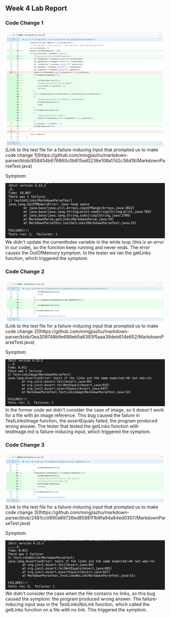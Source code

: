 ## Week 4 Lab Report

### Code Change 1

<img src="lab-report-2-images/code_change_1.png" width="500" />
<br>
[Link to the test file for a failure-inducing input that prompted us to make code change 1](https://github.com/mingjiazhu/markdown-parser/blob/858454b676860c0b815ad0236e108a17d2c36d18/MarkdownParseTest.java)

Symptom:

<img src="lab-report-2-images/symp1.png" width="500" />
<br>
We didn't update the currentIndex variable in the while loop (this is an error in our code), so the function keep running and never ends. The error causes the  OutOfMemory symptom. In the tester we ran the getLinks function, which triggered the symptom.


### Code Change 2

<img src="lab-report-2-images/code_change_2.png" width="500" />
<br>
[Link to the test file for a failure-inducing input that prompted us to make code change 2](https://github.com/mingjiazhu/markdown-parser/blob/0ea309748b9e688eb5a6393f5aaa39deb614e652/MarkdownParseTest.java)

Symptom:

<img src="lab-report-2-images/symp2.png" width="500" />
<br>
In the former code we didn't consider the case of image, so it doesn't work for a file with an image reference. This bug caused the failure in TestLinksImage function, the assertEquals failed, the program produced wrong answer. The tester that tested the getLinks function with testImage.md is failure-inducing input, which triggered the symptom.

### Code Change 3

<img src="lab-report-2-images/code_change_3.png" width="500" />
<br>
[Link to the test file for a failure-inducing input that prompted us to make code change 3](https://github.com/mingjiazhu/markdown-parser/blob/2481cc0890a89726ed85981f1b6fa94a84ed0307/MarkdownParseTest.java)

Symptom:

<img src="lab-report-2-images/symp3.png" width="500" />
<br>
We didn't consider the case when the file contains no links, so this bug caused the symptom: the program produced wrong answer. The failure-inducing input was in the TestLinksNoLink function, which called the getLinks function on a file with no link. This triggered the symptom.
